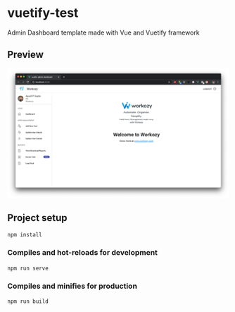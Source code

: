 # vuetify-test
    
Admin Dashboard template made with Vue and Vuetify framework

## Preview

<img src="https://raw.githubusercontent.com/apgapg/vuetify-admin-dashboard/master/res/s1.png" alt="dashboard">


## Project setup
``` 
npm install
```

### Compiles and hot-reloads for development
```
npm run serve
```

### Compiles and minifies for production
```
npm run build
```